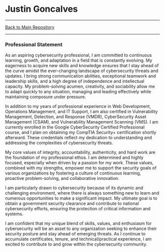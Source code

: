 
# Justin Goncalves

--- 
[Back to Main Repository](index.md)

---

### Professional Statement



As an aspiring cybersecurity professional, I am committed to continuous learning, growth, and adaptation in a field that is constantly evolving. My eagerness to acquire new skills and knowledge ensures that I stay ahead of the curve amidst the ever-changing landscape of cybersecurity threats and updates. I bring strong communication abilities, exceptional teamwork and leadership skills, and a high degree of independence and intellectual capacity. My problem-solving acumen, creativity, and sociability allow me to adapt quickly to any situation, managing and leading effectively while maintaining composure under pressure.

In addition to my years of professional experience in Web Development, Operations Management, and IT Support, I am also certified in Vulnerability Management, Detection, and Response (VMDR), CyberSecurity Asset Management (CSAM), and Vulnerability Management Scanning (VMS). I am currently enrolled in the Google CyberSecurity Certified Professional course, and I plan on obtaining my CompTIA Security+ certification shortly afterward. These credentials reflect my dedication to understanding and addressing the complexities of cybersecurity threats.

My core values of integrity, accountability, authenticity, and hard work are the foundation of my professional ethos. I am determined and highly focused, especially when driven by a passion for my work. These values, combined with my strengths, empower me to support the security goals of various organizations by fostering a culture of continuous learning, proactive problem-solving, and collaborative innovation.

I am particularly drawn to cybersecurity because of its dynamic and challenging environment, where there is always something new to learn and numerous opportunities to make a significant impact. My ultimate goal is to obtain a government security clearance and contribute to national cybersecurity efforts, ensuring the protection of critical information and systems.

I am confident that my unique blend of skills, values, and enthusiasm for cybersecurity will be an asset to any organization seeking to enhance their security posture and stay ahead of emerging threats. As I continue to accumulate certificates, tenure, and technical/practical experience, I am excited to contribute to and grow within the cybersecurity community.
